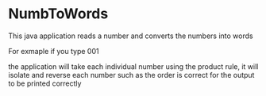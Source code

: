 # NumbToWords

This java application reads a number and converts the numbers into words 

For exmaple if you type 001 

the application will take each individual number using the product rule, 
it will isolate and reverse each number such as the order is correct for the output to be printed correctly 



